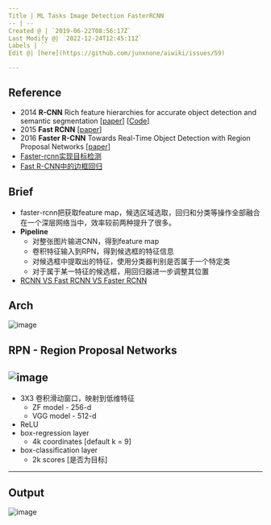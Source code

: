 ```yaml
---
Title | ML Tasks Image Detection FasterRCNN
-- | --
Created @ | `2019-06-22T08:56:17Z`
Last Modify @| `2022-12-24T12:45:11Z`
Labels | ``
Edit @| [here](https://github.com/junxnone/aiwiki/issues/59)

---
```

## Reference
- 2014 **R-CNN** Rich feature hierarchies for accurate object detection and semantic segmentation [[paper](https://arxiv.org/pdf/1311.2524.pdf)] [[Code](https://github.com/rbgirshick/rcnn)]
- 2015 **Fast RCNN** [[paper](https://arxiv.org/pdf/1504.08083.pdf)]
- 2016 **Faster R-CNN** Towards Real-Time Object Detection with Region Proposal Networks [[paper](https://arxiv.org/pdf/1506.01497.pdf)]
- [Faster-rcnn实现目标检测](https://www.cnblogs.com/ywheunji/p/10375890.html)
- [Fast R-CNN中的边框回归](https://www.cnblogs.com/wangguchangqing/p/10393934.html)


## Brief
- faster-rcnn把获取feature map，候选区域选取，回归和分类等操作全部融合在一个深层网络当中，效率较前两种提升了很多。
- **Pipeline**
  - 对整张图片输进CNN，得到feature map
  - 卷积特征输入到RPN，得到候选框的特征信息
  - 对候选框中提取出的特征，使用分类器判别是否属于一个特定类 
  - 对于属于某一特征的候选框，用回归器进一步调整其位置
- [RCNN VS Fast RCNN VS Faster RCNN](/RCNN_VS_Fast_RCNN_VS_Faster_RCNN)


## Arch

![image](https://user-images.githubusercontent.com/2216970/73145369-35f41380-40e8-11ea-8a1e-360036803833.png)


## RPN -  Region Proposal Networks

![image](https://user-images.githubusercontent.com/2216970/73145818-6fc61980-40ea-11ea-8b30-49b0bf2a2323.png)
---
- 3X3 卷积滑动窗口，映射到低维特征
  - ZF model - 256-d
  - VGG model - 512-d
- ReLU
- box-regression layer
  - 4k coordinates [default k = 9]
- box-classification layer
  - 2k scores [是否为目标]
---

## Output

![image](https://user-images.githubusercontent.com/2216970/73145873-9421f600-40ea-11ea-8665-affc6b009991.png)

